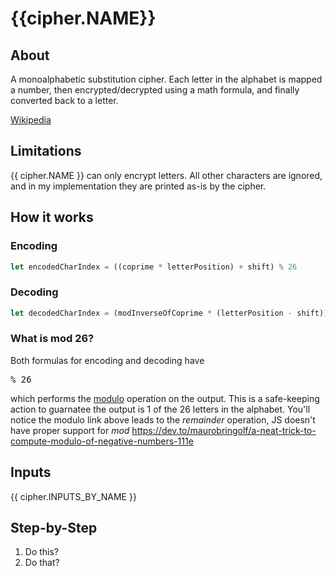 # {{cipher.NAME}}

## About
A monoalphabetic substitution cipher. Each letter in the alphabet is
mapped a number, then encrypted/decrypted using a math formula, and
finally converted back to a letter.

[Wikipedia](http://en.wikipedia.org/wiki/Affine_cipher)

## Limitations
{{ cipher.NAME }} can only encrypt letters. All other characters are
ignored, and in my implementation they are printed as-is by the cipher.

## How it works

### Encoding

```js
let encodedCharIndex = ((coprime * letterPosition) + shift) % 26
```

### Decoding

```js
let decodedCharIndex = (modInverseOfCoprime * (letterPosition - shift)) % 26
```

### What is mod 26?
Both formulas for encoding and decoding have <pre>% 26</pre> which
performs the
<a href="https://developer.mozilla.org/en-US/docs/Web/JavaScript/Reference/Operators/Arithmetic_Operators#Remainder" target="_blank" rel="noopener">modulo</a>
operation on the output. This is a safe-keeping
action to guarnatee the output is 1 of the 26 letters in the alphabet.
You'll notice the modulo link above leads to the <i>remainder</i>
operation, JS doesn't have proper support for <i>mod</i>
https://dev.to/maurobringolf/a-neat-trick-to-compute-modulo-of-negative-numbers-111e

## Inputs
{{ cipher.INPUTS_BY_NAME }}

## Step-by-Step
1. Do this?
1. Do that?
